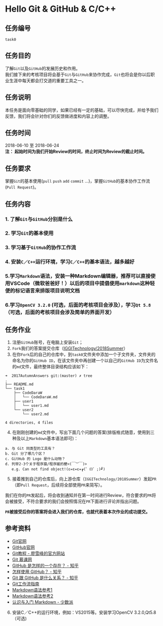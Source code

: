 # Hello Git & GitHub & C/C++
## 任务编号
`task0`

## 任务目的
了解`Git`以及`GitHub`的发展历史和作用。  
我们接下来的考核项目将会基于`Git`与`GitHub`来协作完成，`Git`也将会是你以后职业生涯中每天都会打交道的重要工具之一。

## 任务说明
本任务是面向零基础的同学，如果已经有一定的基础，可以尽快完成，并给予我们反馈，我们将会针对你们的反馈做进度和内容上的调整。

## 任务时间
2018-06-10 至 2018-06-24  
__注： 起始时间为我们开始Review的时间，终止时间为Review的截止时间。__

## 任务要求
掌握`Git`的基本使用(`pull` `push` `add` `commit` ...)，掌握`GitHub`的基本协作工作流(`Pull Request`)。

## 任务内容
### 1. 了解`Git`与`GitHub`分别是什么
### 2. 学习`Git`的基本使用
### 3. 学习基于`GitHub`的协作工作流
### 4. 安装`C／C++`运行环境，学习`C／C++`的基本语法，越多越好
### 5.学习`Markdown`语法，安装一种Markdown编辑器，推荐可以直接使用VSCode（微软爸爸好！）以后的项目中提倡使用`markdown`这种轻便的标记语言来排版项目说明文档
### 6.学习`OpenCV 3.2.0` (可选，后面的考核项目会涉及），学习`Qt 5.8`（可选，后面的考核项目会涉及简单的界面开发）

## 任务作业
1. 注册`GitHub`账号，在电脑上安装`Git`；  
2. `Fork`我们的答案提交仓库（[IGGITechnology/2018Summer](https://github.com/IGGITechnology/2018Summer)）
3. 在你`Fork`后的自己的仓库中，到`task0`文件夹中添加一个子文件夹，文件夹的命名为你的`GitHub ID`，在该文件夹中再创建一个以自己的`GitHub ID`为文件名的`md`文件，最终整体目录结构应该如下：

```
➜  2017AutumnAnswers git:(master) ✗ tree
.
├── README.md
└── task1
    ├── CodeDaraW
    │   └── CodeDaraW.md
    ├── user1
    │   └── user1.md
    └── user2
        └── user2.md

4 directories, 4 files
```
4. 在刚刚创建的`md`文件中，写出下面几个问题的答案(排版格式随意，使用到三种及以上`Markdown`基本语法即可)：
```
a. 与 Git 同类型的工具有？
b. Git 分了哪几个区？
c. GitHub 的 Logo 是什么动物？
d. 列举2-3个关于程序猿/程序媛的梗<(￣︶￣)>
   e.g. Can not find object!(ε=ε=ε=┏(゜ロ゜;)┛)
```

5. 接着推到自己的仓库后，向上游仓库（`IGGITechnology/2018Summer`）发起`PR`（即`Pull Request`，后续将全部使用`PR`来简写）。

我们在你的`PR`发起后，将会收到通知并在第一时间进行Review，符合要求的`PR`将会被接受，不符合要求的我们会按照情况在`PR`下面进行评论并指出问题。  

__`PR`被接受后你的答案将会进入我们的仓库，也就代表着本次作业的成功提交。__

## 参考资料
- [Git官网](https://git-scm.com/)
- [GitHub官网](https://github.com)
- [Git教程 - 廖雪峰的官方网站](https://www.liaoxuefeng.com/wiki/0013739516305929606dd18361248578c67b8067c8c017b000)
- [Git 慕课网](http://www.imooc.com/search/?words=git)
- [GitHub 是怎样的一个存在？ - 知乎](https://www.zhihu.com/question/28976652)
- [怎样使用 GitHub？ - 知乎](https://www.zhihu.com/question/20070065)
- [Git 跟 GitHub 是什么关系？ - 知乎](https://www.zhihu.com/question/21907548)
- [Git工作流指南](https://github.com/xirong/my-git/blob/master/git-workflow-tutorial.md)
- [Markdown语法参考1](https://www.appinn.com/markdown/)
- [Markdown语法参考2](https://www.jianshu.com/p/b03a8d7b1719)
- [认识与入门 Markdown - 少数派](https://sspai.com/post/25137)

6. 安装C／C++的运行环境，例如：VS2015等。安装学习OpenCV 3.2.0,Qt5.8（可选)

